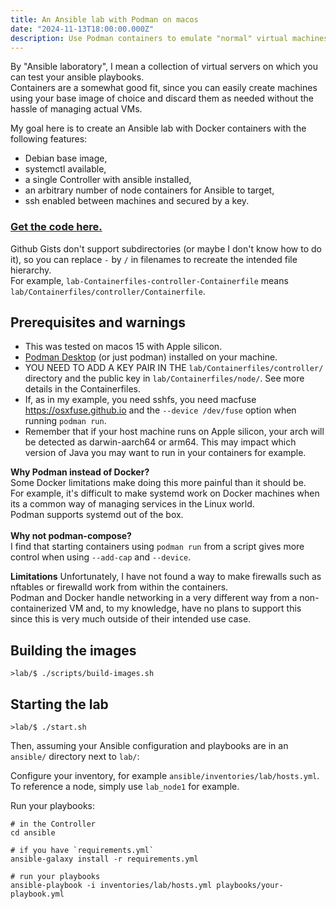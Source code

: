 ```yaml
---
title: An Ansible lab with Podman on macos
date: "2024-11-13T18:00:00.000Z"
description: Use Podman containers to emulate "normal" virtual machines to try out Ansible playbooks
---
```


By "Ansible laboratory", I mean a collection of virtual servers on which you can test your ansible playbooks.  
Containers are a somewhat good fit, since you can easily create machines using your base image of choice and discard them as needed without the hassle of managing actual VMs.  

My goal here is to create an Ansible lab with Docker containers with the following features:

- Debian base image,
- systemctl available,
- a single Controller with ansible installed,
- an arbitrary number of node containers for Ansible to target,
- ssh enabled between machines and secured by a key.

<h3><a href="https://gist.github.com/camille-hdl/48844e9cfb8223793b1d1a6cf9254ee1" target="_blank" rel="noreferrer noopener">Get the code here.</a></h3>

<aside class="my-comment">
<p>
Github Gists don't support subdirectories (or maybe I don't know how to do it), so you can replace <code>-</code> by <code>/</code> in filenames to recreate the intended file hierarchy.  <br />
For example, <code>lab-Containerfiles-controller-Containerfile</code> means <code>lab/Containerfiles/controller/Containerfile</code>.
</p>
</aside>

## Prerequisites and warnings

- This was tested on macos 15 with Apple silicon.
- [Podman Desktop](https://podman-desktop.io) (or just podman) installed on your machine.
- YOU NEED TO ADD A KEY PAIR IN THE `lab/Containerfiles/controller/` directory and the public key in `lab/Containerfiles/node/`. See more details in the Containerfiles.
- If, as in my example, you need sshfs, you need macfuse https://osxfuse.github.io and the `--device /dev/fuse` option when running `podman run`.
- Remember that if your host machine runs on Apple silicon, your arch will be detected as darwin-aarch64 or arm64. This may impact which version of Java you may want to run in your containers for example.

<aside class="my-comment">
    <p>
        <strong>Why Podman instead of Docker?</strong><br />
        Some Docker limitations make doing this more painful than it should be.<br />
        For example, it's difficult to make systemd work on Docker machines when its a common way of managing services in the Linux world.<br />
        Podman supports systemd out of the box.
        <br />
        <br />
        <strong>Why not podman-compose?</strong><br />
        I find that starting containers using <code>podman run</code> from a script gives more control when using <code>--add-cap</code> and <code>--device</code>.
    </p>
</aside>


<section class="warning">
<p>
<strong>Limitations</strong>
Unfortunately, I have not found a way to make firewalls such as nftables or firewalld work from within the containers.  <br />
Podman and Docker handle networking in a very different way from a non-containerized VM and, to my knowledge, have no plans to support this since this is very much outside of their intended use case.
</p>
</section>

## Building the images

```
>lab/$ ./scripts/build-images.sh
```

## Starting the lab

```
>lab/$ ./start.sh
```

Then, assuming your Ansible configuration and playbooks are in an `ansible/` directory next to `lab/`:

Configure your inventory, for example `ansible/inventories/lab/hosts.yml`. To reference a node, simply use `lab_node1` for example.

Run your playbooks:  
```shell
# in the Controller
cd ansible

# if you have `requirements.yml`
ansible-galaxy install -r requirements.yml

# run your playbooks
ansible-playbook -i inventories/lab/hosts.yml playbooks/your-playbook.yml
```
